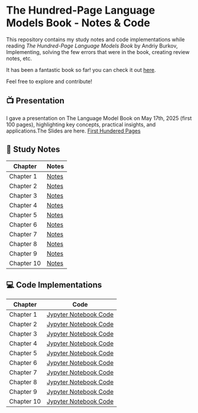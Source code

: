 # The Hundred-Page Language Models Book - Notes & Code

This repository contains my study notes and code implementations while reading *The Hundred-Page Language Models Book* by Andriy Burkov, Implementing, solving the few errors that were in the book, creating review notes, etc.

It has been a fantastic book so far! you can check it out [here](https://www.thelmbook.com/).

Feel free to explore and contribute! 

## 📺 Presentation 
I gave a presentation on The Language Model Book on May 17th, 2025 (first 100 pages), highlighting key concepts, practical insights, and applications.The Slides are here.
[First Hundered Pages](ML%20Introduction%20Pesentation%20(SC).pdf)

## 📖 Study Notes

| Chapter    | Notes                        |
| ---------- | ---------------------------- |
| Chapter 1  | [Notes](The%20Hundred-Page%20LMs%20Book%20-%20Chapter%201%20Notes.pdf)  |
| Chapter 2  | [Notes]()  |
| Chapter 3  | [Notes]()  |
| Chapter 4  | [Notes]()  |
| Chapter 5  | [Notes]()  |
| Chapter 6  | [Notes]()  |
| Chapter 7  | [Notes]()  |
| Chapter 8  | [Notes]()  |
| Chapter 9  | [Notes]()  |
| Chapter 10 | [Notes]() |

## 💻 Code Implementations

| Chapter | Code |
|---------|------|
| Chapter 1 | [Jypyter Notebook Code](TheLMBook_Chapter1.ipynb) |
| Chapter 2 | [Jypyter Notebook Code](TheLMBook_Chapter2.ipynb) |
| Chapter 3 | [Jypyter Notebook Code]() |
| Chapter 4 | [Jypyter Notebook Code]() |
| Chapter 5 | [Jypyter Notebook Code]() |
| Chapter 6 | [Jypyter Notebook Code]() |
| Chapter 7 | [Jypyter Notebook Code]() |
| Chapter 8 | [Jypyter Notebook Code]() |
| Chapter 9 | [Jypyter Notebook Code]() |
| Chapter 10 | [Jypyter Notebook Code]() |

